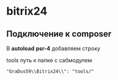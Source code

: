 # bitrix24

## Подключение к composer

В **autoload** **psr-4** добавляем строку

tools путь к папке с сабмодулем
```
"GraDus59\\Bitrix24\\": "tools/"
```